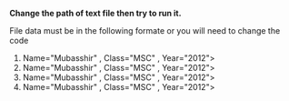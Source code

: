 <strong>Change the path of text file then try to run it.</strong>

File data must be in the following formate or you will need to change the code
<ol>
<li>Name="Mubasshir" , Class="MSC" , Year="2012"></li>
<li>Name="Mubasshir" , Class="MSC" , Year="2012"></li>
<li>Name="Mubasshir" , Class="MSC" , Year="2012"></li>
<li>Name="Mubasshir" , Class="MSC" , Year="2012"></li>
</ol>
